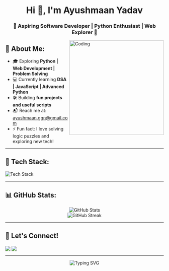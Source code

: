 <h1 align="center">Hi 👋, I'm Ayushmaan Yadav</h1>
<h3 align="center">🚀 Aspiring Software Developer | Python Enthusiast | Web Explorer 🚀</h3>

<img align="right" alt="Coding" width="300" src="https://media.giphy.com/media/qgQUggAC3Pfv687qPC/giphy.gif">

## 🌟 About Me:
- 🎓 Exploring **Python | Web Development | Problem Solving**
- 💻 Currently learning **DSA | JavaScript | Advanced Python**
- 🛠️ Building **fun projects and useful scripts**
- 📬 Reach me at: ayushmaan.ggn@gmail.com
- ⚡ Fun fact: I love solving logic puzzles and exploring new tech!

---

## 🧰 Tech Stack:
<p align="left">
  <img src="https://skillicons.dev/icons?i=python,html,css,js,git,vscode,github" alt="Tech Stack" />
</p>


---

## 📊 GitHub Stats:
<p align="center">
  <img src="https://github-readme-stats.vercel.app/api?username=Ayuuu-tech&show_icons=true&theme=tokyonight" alt="GitHub Stats" />
  <br>
  <img src="https://github-readme-streak-stats.vercel.app/?user=Ayuuu-tech&theme=tokyonight" alt="GitHub Streak" />
</p>


---

## 🔗 Let's Connect!
<p align="left">
  <a href="https://github.com/Ayuuu-tech" target="blank"><img align="center" src="https://img.shields.io/badge/GitHub-000?style=for-the-badge&logo=github&logoColor=white" /></a>
  <a href="https://www.linkedin.com/in/ayushmaan-yadav2006/" target="blank"><img align="center" src="https://img.shields.io/badge/LinkedIn-0077B5?style=for-the-badge&logo=linkedin&logoColor=white" /></a>
  <!-- Add your LinkedIn or other social links -->
</p>

---

<p align="center">
  <img src="https://readme-typing-svg.demolab.com?font=Fira+Code&pause=1000&color=00F58C&center=true&vCenter=true&width=435&lines=Keep+Learning+%F0%9F%94%A5;Keep+Building+%F0%9F%9A%80;Keep+Growing+%F0%9F%92%AB" alt="Typing SVG" />
</p>
